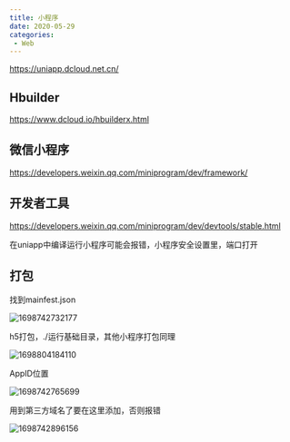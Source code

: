 ```yaml
---
title: 小程序
date: 2020-05-29
categories: 
 - Web
---
```

<!-- [[TOC]] -->

<p><a HREF="https://uniapp.dcloud.net.cn/">https://uniapp.dcloud.net.cn/</a></p>

## Hbuilder

<p><a HREF="https://www.dcloud.io/hbuilderx.html">https://www.dcloud.io/hbuilderx.html</a></p>

## 微信小程序

<p><a HREF="https://developers.weixin.qq.com/miniprogram/dev/framework/">https://developers.weixin.qq.com/miniprogram/dev/framework/</a></p>


## 开发者工具

<p><a HREF="https://developers.weixin.qq.com/miniprogram/dev/devtools/stable.html">https://developers.weixin.qq.com/miniprogram/dev/devtools/stable.html</a></p>

在uniapp中编译运行小程序可能会报错，小程序安全设置里，端口打开





## 打包

找到mainfest.json

![1698742732177](https://blog.babade.asia/typora/1698742732177.png)

h5打包，./运行基础目录，其他小程序打包同理

![1698804184110](https://blog.babade.asia/typora/1698804184110.png)

AppID位置

![1698742765699](https://blog.babade.asia/typora/1698742765699.png)

用到第三方域名了要在这里添加，否则报错

![1698742896156](https://blog.babade.asia/typora/1698742896156.png)